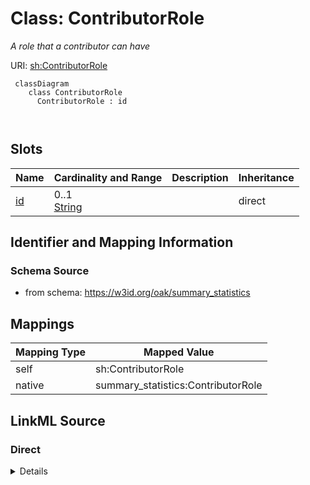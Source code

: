 # Class: ContributorRole
_A role that a contributor can have_




URI: [sh:ContributorRole](https://w3id.org/shacl/ContributorRole)



```{mermaid}
 classDiagram
    class ContributorRole
      ContributorRole : id
        
      
```




<!-- no inheritance hierarchy -->


## Slots

| Name | Cardinality and Range | Description | Inheritance |
| ---  | --- | --- | --- |
| [id](id.md) | 0..1 <br/> [String](String.md) |  | direct |









## Identifier and Mapping Information







### Schema Source


* from schema: https://w3id.org/oak/summary_statistics





## Mappings

| Mapping Type | Mapped Value |
| ---  | ---  |
| self | sh:ContributorRole |
| native | summary_statistics:ContributorRole |





## LinkML Source

<!-- TODO: investigate https://stackoverflow.com/questions/37606292/how-to-create-tabbed-code-blocks-in-mkdocs-or-sphinx -->

### Direct

<details>
```yaml
name: ContributorRole
description: A role that a contributor can have
from_schema: https://w3id.org/oak/summary_statistics
rank: 1000
attributes:
  id:
    name: id
    description: the unique identifier for the role
    from_schema: https://w3id.org/oak/summary_statistics
    identifier: true
    range: uriorcurie
class_uri: sh:ContributorRole

```
</details>

### Induced

<details>
```yaml
name: ContributorRole
description: A role that a contributor can have
from_schema: https://w3id.org/oak/summary_statistics
rank: 1000
attributes:
  id:
    name: id
    description: the unique identifier for the role
    from_schema: https://w3id.org/oak/summary_statistics
    identifier: true
    alias: id
    owner: ContributorRole
    domain_of:
    - SummaryStatisticsReport
    - Ontology
    - Agent
    - ContributorRole
    range: uriorcurie
class_uri: sh:ContributorRole

```
</details>